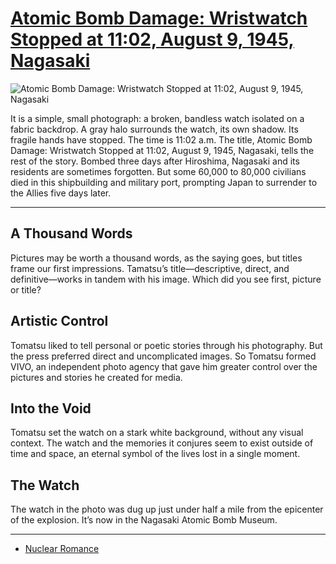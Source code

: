 # [Atomic Bomb Damage: Wristwatch Stopped at 11:02, August 9, 1945, Nagasaki](http://artsmia.github.io/griot/#/o/116116)
![Atomic Bomb Damage: Wristwatch Stopped at 11:02, August 9, 1945, Nagasaki](http://api.artsmia.org/images/116116/large.jpg)

It is a simple, small photograph: a broken, bandless watch isolated on a fabric backdrop. A gray halo surrounds the watch, its own shadow. Its fragile hands have stopped. The time is 11:02 a.m. The title, Atomic Bomb Damage: Wristwatch Stopped at 11:02, August 9, 1945, Nagasaki, tells the rest of the story. Bombed three days after Hiroshima, Nagasaki and its residents are sometimes forgotten. But some 60,000 to 80,000 civilians died in this shipbuilding and military port, prompting Japan to surrender to the Allies five days later. 

---

## A Thousand Words

Pictures may be worth a thousand words, as the saying goes, but titles frame our first impressions. Tamatsu’s title—descriptive, direct, and definitive—works in tandem with his image. Which did you see first, picture or title?

## Artistic Control

Tomatsu liked to tell personal or poetic stories through his photography. But the press preferred direct and uncomplicated images. So Tomatsu formed VIVO, an independent photo agency that gave him greater control over the pictures and stories he created for media.

## Into the Void

Tomatsu set the watch on a stark white background, without any visual context. The watch and the memories it conjures seem to exist outside of time and space, an eternal symbol of the lives lost in a single moment.

## The Watch

The watch in the photo was dug up just under half a mile from the epicenter of the explosion. It’s now in the Nagasaki Atomic Bomb Museum. 

---

* [Nuclear Romance](../stories/nuclear-romance.md)
